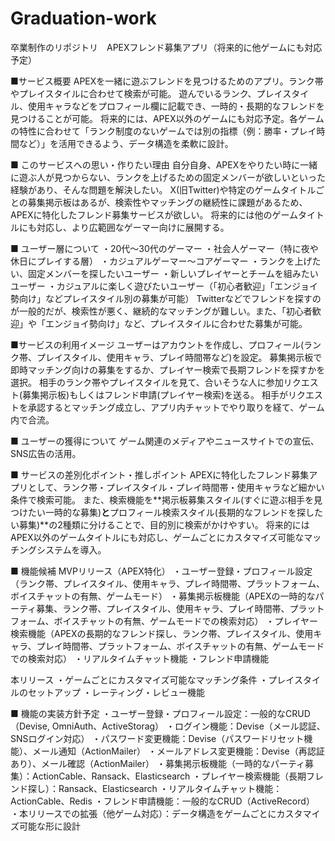 # Graduation-work
卒業制作のリポジトリ　APEXフレンド募集アプリ（将来的に他ゲームにも対応予定）

■サービス概要
APEXを一緒に遊ぶフレンドを見つけるためのアプリ。ランク帯やプレイスタイルに合わせて検索が可能。 遊んでいるランク、プレイスタイル、使用キャラなどをプロフィール欄に記載でき、一時的・長期的なフレンドを見つけることが可能。 将来的には、APEX以外のゲームにも対応予定。各ゲームの特性に合わせて「ランク制度のないゲームでは別の指標（例：勝率・プレイ時間など）」を活用できるよう、データ構造を柔軟に設計。

■ このサービスへの思い・作りたい理由
自分自身、APEXをやりたい時に一緒に遊ぶ人が見つからない、ランクを上げるための固定メンバーが欲しいといった経験があり、そんな問題を解決したい。
X(旧Twitter)や特定のゲームタイトルごとの募集掲示板はあるが、検索性やマッチングの継続性に課題があるため、APEXに特化したフレンド募集サービスが欲しい。
将来的には他のゲームタイトルにも対応し、より広範囲なゲーマー向けに展開する。

■ ユーザー層について
・20代～30代のゲーマー
・社会人ゲーマー（特に夜や休日にプレイする層）
・カジュアルゲーマー～コアゲーマー
・ランクを上げたい、固定メンバーを探したいユーザー
・新しいプレイヤーとチームを組みたいユーザー
・カジュアルに楽しく遊びたいユーザー（「初心者歓迎」「エンジョイ勢向け」などプレイスタイル別の募集が可能）
Twitterなどでフレンドを探すのが一般的だが、検索性が悪く、継続的なマッチングが難しい。また、「初心者歓迎」や「エンジョイ勢向け」など、プレイスタイルに合わせた募集が可能。

■サービスの利用イメージ
ユーザーはアカウントを作成し、プロフィール(ランク帯、プレイスタイル、使用キャラ、プレイ時間帯など)を設定。
募集掲示板で即時マッチング向けの募集をするか、プレイヤー検索で長期フレンドを探すかを選択。
相手のランク帯やプレイスタイルを見て、合いそうな人に参加リクエスト(募集掲示板)もしくはフレンド申請(プレイヤー検索)を送る。
相手がリクエストを承認するとマッチング成立し、アプリ内チャットでやり取りを経て、ゲーム内で合流。

■ ユーザーの獲得について
ゲーム関連のメディアやニュースサイトでの宣伝、SNS広告の活用。

■ サービスの差別化ポイント・推しポイント
APEXに特化したフレンド募集アプリとして、ランク帯・プレイスタイル・プレイ時間帯・使用キャラなど細かい条件で検索可能。
また、検索機能を**掲示板募集スタイル(すぐに遊ぶ相手を見つけたい一時的な募集)**と**プロフィール検索スタイル(長期的なフレンドを探したい募集)**の2種類に分けることで、目的別に検索がかけやすい。
将来的にはAPEX以外のゲームタイトルにも対応し、ゲームごとにカスタマイズ可能なマッチングシステムを導入。

■ 機能候補
MVPリリース（APEX特化）
・ユーザー登録・プロフィール設定（ランク帯、プレイスタイル、使用キャラ、プレイ時間帯、プラットフォーム、ボイスチャットの有無、ゲームモード）
・募集掲示板機能（APEXの一時的なパーティ募集、ランク帯、プレイスタイル、使用キャラ、プレイ時間帯、プラットフォーム、ボイスチャットの有無、ゲームモードでの検索対応）
・プレイヤー検索機能（APEXの長期的なフレンド探し、ランク帯、プレイスタイル、使用キャラ、プレイ時間帯、プラットフォーム、ボイスチャットの有無、ゲームモードでの検索対応）
・リアルタイムチャット機能
・フレンド申請機能

本リリース
・ゲームごとにカスタマイズ可能なマッチング条件
・プレイスタイルのセットアップ
・レーティング・レビュー機能

■ 機能の実装方針予定
・ユーザー登録・プロフィール設定：一般的なCRUD（Devise, OmniAuth、ActiveStorag）
・ログイン機能：Devise（メール認証、SNSログイン対応）
・パスワード変更機能：Devise（パスワードリセット機能）、メール通知（ActionMailer）
・メールアドレス変更機能：Devise（再認証あり）、メール確認（ActionMailer）
・募集掲示板機能（一時的なパーティ募集）：ActionCable、Ransack、Elasticsearch
・プレイヤー検索機能（長期フレンド探し）：Ransack、Elasticsearch
・リアルタイムチャット機能：ActionCable、Redis
・フレンド申請機能：一般的なCRUD（ActiveRecord）
・本リリースでの拡張（他ゲーム対応）：データ構造をゲームごとにカスタマイズ可能な形に設計
